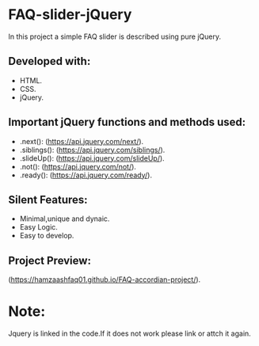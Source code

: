 # FAQ-slider-jQuery

In this project a simple FAQ slider is described using pure jQuery.

## Developed with:

* HTML.
* CSS.
* jQuery.

## Important jQuery functions and methods used:

* .next(): (https://api.jquery.com/next/).
* .siblings(): (https://api.jquery.com/siblings/).
* .slideUp(): (https://api.jquery.com/slideUp/).
* .not(): (https://api.jquery.com/not/).
* .ready(): (https://api.jquery.com/ready/).

## Silent Features:

* Minimal,unique and dynaic.
* Easy Logic.
* Easy to develop.

## Project Preview:

(https://hamzaashfaq01.github.io/FAQ-accordian-project/).

# Note:

Jquery is linked in the code.If it does not work please link or attch it again.

